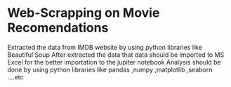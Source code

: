# Web-Scrapping on Movie Recomendations 
Extracted the data from IMDB website by using python libraries like Beautiful Soup
After extracted the data that data should be imported to MS Excel for the better importation to the jupiter notebook
Analysis should be done by using python libraries like pandas ,numpy ,matplotlib ,seaborn ....etc




